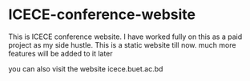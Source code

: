 # ICECE-conference-website
 This is ICECE conference website. I have worked fully on this as a paid project as my side hustle. This is a static website till now. much more features will be added to it later

you can also visit the website icece.buet.ac.bd
